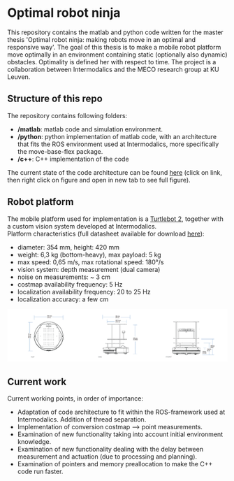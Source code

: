 # Optimal robot ninja

This repository contains the matlab and python code written for the master thesis 'Optimal robot ninja: making robots move in an optimal and responsive way'. The goal of this thesis is to make a mobile robot platform move optimally in an environment containing static (optionally also dynamic) obstacles. Optimality is defined her with respect to time. The project is a collaboration between Intermodalics and the MECO research group at KU Leuven.

## Structure of this repo
The repository contains following folders:
 - __/matlab__: matlab code and simulation environment.
 - __/python__: python implementation of matlab code, with an architecture that fits the ROS environment used at Intermodalics, more specifically the move-base-flex package.
 - __/c++__: C++ implementation of the code

The current state of the code architecture can be found [here](https://github.com/Michael-Purser/Optimal-Robot-Ninja/blob/master/architecture.png) (click on link, then right click on figure and open in new tab to see full figure).

## Robot platform
The mobile platform used for implementation is a [Turtlebot 2](http://www.willowgarage.com/turtlebot), together with a custom vision system developed at Intermodalics.  
Platform characteristics (full datasheet available for download [here](http://bit.ly/1L2FIzG)):
 - diameter: 354 mm, height: 420 mm
 - weight: 6,3 kg (bottom-heavy), max payload: 5 kg
 - max speed: 0,65 m/s, max rotational speed: 180°/s
 - vision system: depth measurement (dual camera)
 - noise on measurements: ~ 3 cm
 - costmap availability frequency: 5 Hz
 - localization availability frequency: 20 to 25 Hz
 - localization accuracy: a few cm

![figure of turtlebot](https://github.com/Michael-Purser/Optimal-Robot-Ninja/blob/master/turtlebot2_info.png "Turtlebot 2 schematics")

## Current work
Current working points, in order of importance:
 - Adaptation of code architecture to fit within the ROS-framework used at Intermodalics. Addition of thread separation.
 - Implementation of conversion costmap --> point measurements.
 - Examination of new functionality taking into account initial environment knowledge.
 - Examination of new functionality dealing with the delay between measurement and actuation (due to processing and planning).
 - Examination of pointers and memory preallocation to make the C++ code run faster.

